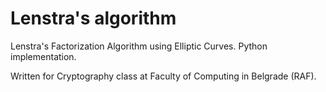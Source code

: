 # Lenstra's algorithm

Lenstra's Factorization Algorithm using Elliptic Curves. Python implementation.

Written for Cryptography class at Faculty of Computing in Belgrade (RAF).
